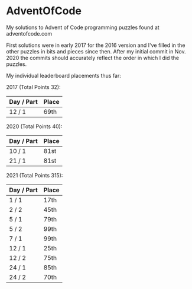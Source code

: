 # AdventOfCode

My solutions to Advent of Code programming puzzles found at adventofcode.com

First solutions were in early 2017 for the 2016 version and I've filled in the other puzzles in bits and pieces since then. After my initial commit in Nov. 2020 the commits should accurately reflect the order in which I did the puzzles.

My individual leaderboard placements thus far:


2017 (Total Points 32):

| Day / Part | Place |
| -----------| ----- |
| 12 / 1     | 69th  |

2020 (Total Points 40):

| Day / Part | Place |
| -----------| ----- |
| 10 / 1     | 81st  |
| 21 / 1     | 81st  |

2021 (Total Points 315):

| Day / Part | Place |
| -----------| ----- |
| 1 / 1      | 17th  |
| 2 / 2      | 45th  |
| 5 / 1      | 79th  |
| 5 / 2      | 99th  |
| 7 / 1      | 99th  |
| 12 / 1     | 25th  |
| 12 / 2     | 75th  |
| 24 / 1     | 85th  |
| 24 / 2     | 70th  |
